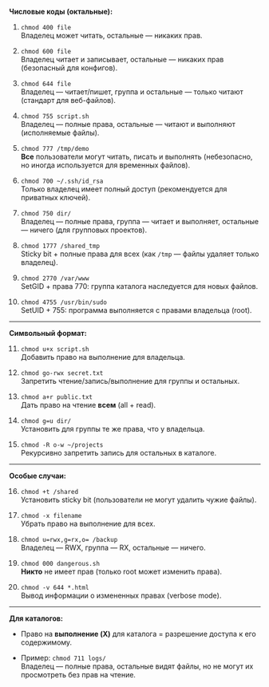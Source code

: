 **Числовые коды (октальные):**

1. `chmod 400 file`  
    Владелец может читать, остальные — никаких прав.
    
2. `chmod 600 file`  
    Владелец читает и записывает, остальные — никаких прав (безопасный для конфигов).
    
3. `chmod 644 file`  
    Владелец — читает/пишет, группа и остальные — только читают (стандарт для веб-файлов).
    
4. `chmod 755 script.sh`  
    Владелец — полные права, остальные — читают и выполняют (исполняемые файлы).
    
5. `chmod 777 /tmp/demo`  
    **Все** пользователи могут читать, писать и выполнять (небезопасно, но иногда используется для временных файлов).
    
6. `chmod 700 ~/.ssh/id_rsa`  
    Только владелец имеет полный доступ (рекомендуется для приватных ключей).
    
7. `chmod 750 dir/`  
    Владелец — полные права, группа — читает и выполняет, остальные — ничего (для групповых проектов).
    
8. `chmod 1777 /shared_tmp`  
    Sticky bit + полные права для всех (как `/tmp` — файлы удаляет только владелец).
    
9. `chmod 2770 /var/www`  
    SetGID + права 770: группа каталога наследуется для новых файлов.
    
10. `chmod 4755 /usr/bin/sudo`  
    SetUID + 755: программа выполняется с правами владельца (root).
    

---

**Символьный формат:**

11. `chmod u+x script.sh`  
    Добавить право на выполнение для владельца.
    
12. `chmod go-rwx secret.txt`  
    Запретить чтение/запись/выполнение для группы и остальных.
    
13. `chmod a+r public.txt`  
    Дать право на чтение **всем** (all + read).
    
14. `chmod g=u dir/`  
    Установить для группы те же права, что у владельца.
    
15. `chmod -R o-w ~/projects`  
    Рекурсивно запретить запись для остальных в каталоге.
    

---

**Особые случаи:**

16. `chmod +t /shared`  
    Установить sticky bit (пользователи не могут удалить чужие файлы).
    
17. `chmod -x filename`  
    Убрать право на выполнение для всех.
    
18. `chmod u=rwx,g=rx,o= /backup`  
    Владелец — RWX, группа — RX, остальные — ничего.
    
19. `chmod 000 dangerous.sh`  
    **Никто** не имеет прав (только root может изменить права).
    
20. `chmod -v 644 *.html`  
    Вывод информации о измененных правах (verbose mode).
    

---

**Для каталогов:**

- Право на **выполнение (X)** для каталога = разрешение доступа к его содержимому.
    
- Пример: `chmod 711 logs/`  
    Владелец — полные права, остальные видят файлы, но не могут их просмотреть без прав на чтение.